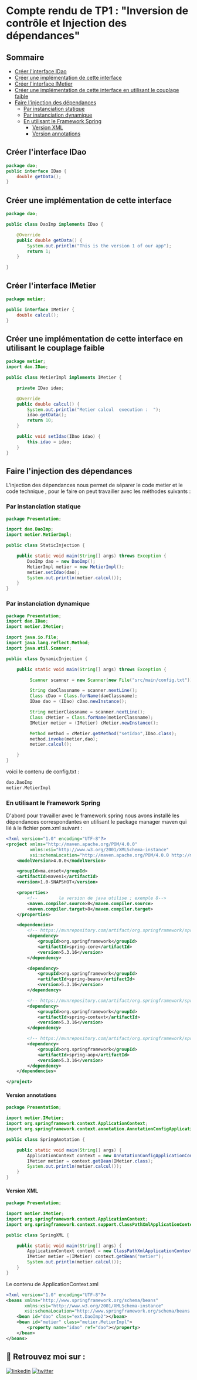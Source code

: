 # Compte rendu de TP1 : "Inversion de contrôle et Injection des dépendances"

## Sommaire

- [Créer l'interface IDao](#Créer-linterface-IDao)
- [Créer une implémentation de cette interface](#comment-fonctionne-git)
- [Créer l'interface IMetier](#Créer-linterface-IMetier)
- [Créer une implémentation de cette interface en utilisant le couplage faible](#Créer-une-implémentation-de-cette-interface-en-utilisant-le-couplage-faible)
- [Faire l'injection des dépendances](#Fairelinjection-des-dépendances)
  - [Par instanciation statique](#Par-instanciation-statique)
  - [Par instanciation dynamique](#Par-instanciation-dynamique)
  - [En utilisant le Framework Spring](#En-utilisant-le-Framework-Spring)
    - [Version XML](#Version-XML)
    - [Version annotations](#Version-annotations)

## Créer l'interface IDao

<!-- ![Screenshot](1.jpg) -->

```java
package dao;
public interface IDao {
    double getData();
}
```

## Créer une implémentation de cette interface

```java
package dao;

public class DaoImp implements IDao {

    @Override
    public double getData() {
        System.out.println("This is the version 1 of our app");
        return 1;
    }

}
```

## Créer l'interface IMetier

```java
package metier;

public interface IMetier {
    double calcul();
}
```

## Créer une implémentation de cette interface en utilisant le couplage faible

```java
package metier;
import dao.IDao;

public class MetierImpl implements IMetier {

    private IDao idao;

    @Override
    public double calcul() {
        System.out.println("Metier calcul  execution :  ");
        idao.getData();
        return 10;
    }

    public void setIdao(IDao idao) {
        this.idao = idao;
    }
}
```

## Faire l'injection des dépendances
L'injection des dépendances nous permet de séparer le code metier et le code technique , pour le faire on peut travailler avec les méthodes suivants :  
### Par instanciation statique
```java
package Presentation;

import dao.DaoImp;
import metier.MetierImpl;

public class StaticInjection {

    public static void main(String[] args) throws Exception {
        DaoImp dao = new DaoImp();
        MetierImpl metier = new MetierImpl();
        metier.setIdao(dao);
        System.out.println(metier.calcul());
    }
}
```
### Par instanciation dynamique

```java
package Presentation;
import dao.IDao;
import metier.IMetier;

import java.io.File;
import java.lang.reflect.Method;
import java.util.Scanner;

public class DynamicInjection {

    public static void main(String[] args) throws Exception {

         Scanner scanner = new Scanner(new File("src/main/config.txt"));

         String daoClassname = scanner.nextLine();
         Class cDao = Class.forName(daoClassname);
         IDao dao = (IDao) cDao.newInstance();

         String metierClassname = scanner.nextLine();
         Class cMetier = Class.forName(metierClassname);
         IMetier metier = (IMetier) cMetier.newInstance();

         Method method = cMetier.getMethod("setIdao",IDao.class);
         method.invoke(metier,dao);
         metier.calcul();

    }
}
```

voici le contenu de config.txt : 

```txt
dao.DaoImp
metier.MetierImpl
```

### En utilisant le Framework Spring

D'abord pour travailler avec le framework spring nous avons installé les dépendances correspondantes en utilisant le package manager maven qui lié à le fichier pom.xml suivant :

```XML
<?xml version="1.0" encoding="UTF-8"?>
<project xmlns="http://maven.apache.org/POM/4.0.0"
         xmlns:xsi="http://www.w3.org/2001/XMLSchema-instance"
         xsi:schemaLocation="http://maven.apache.org/POM/4.0.0 http://maven.apache.org/xsd/maven-4.0.0.xsd">
    <modelVersion>4.0.0</modelVersion>

    <groupId>ma.enset</groupId>
    <artifactId>maven1</artifactId>
    <version>1.0-SNAPSHOT</version>

    <properties>
        <!--        la version de java utilise ; exemple 8-->
        <maven.compiler.source>8</maven.compiler.source>
        <maven.compiler.target>8</maven.compiler.target>
    </properties>

    <dependencies>
        <!-- https://mvnrepository.com/artifact/org.springframework/spring-core -->
        <dependency>
            <groupId>org.springframework</groupId>
            <artifactId>spring-core</artifactId>
            <version>5.3.16</version>
        </dependency>

        <dependency>
            <groupId>org.springframework</groupId>
            <artifactId>spring-beans</artifactId>
            <version>5.3.16</version>
        </dependency>

        <!-- https://mvnrepository.com/artifact/org.springframework/spring-context -->
        <dependency>
            <groupId>org.springframework</groupId>
            <artifactId>spring-context</artifactId>
            <version>5.3.16</version>
        </dependency>

        <!-- https://mvnrepository.com/artifact/org.springframework/spring-aop -->
        <dependency>
            <groupId>org.springframework</groupId>
            <artifactId>spring-aop</artifactId>
            <version>5.3.16</version>
        </dependency>
    </dependencies>

</project>
```
#### Version annotations
```java
package Presentation;

import metier.IMetier;
import org.springframework.context.ApplicationContext;
import org.springframework.context.annotation.AnnotationConfigApplicationContext;

public class SpringAnotation {

    public static void main(String[] args) {
        ApplicationContext context = new AnnotationConfigApplicationContext("dao", "metier");
        IMetier metier = context.getBean(IMetier.class);
        System.out.println(metier.calcul());
    }
}

```
#### Version XML

```java
package Presentation;

import metier.IMetier;
import org.springframework.context.ApplicationContext;
import org.springframework.context.support.ClassPathXmlApplicationContext;

public class SpringXML {

    public static void main(String[] args) {
        ApplicationContext context = new ClassPathXmlApplicationContext("ApplicationContext.xml");
        IMetier metier =(IMetier) context.getBean("metier");
        System.out.println(metier.calcul());
    }
}
```

Le contenu de ApplicationContext.xml

```XML
<?xml version="1.0" encoding="UTF-8"?>
<beans xmlns="http://www.springframework.org/schema/beans"
       xmlns:xsi="http://www.w3.org/2001/XMLSchema-instance"
       xsi:schemaLocation="http://www.springframework.org/schema/beans http://www.springframework.org/schema/beans/spring-beans.xsd">
    <bean id="dao" class="ext.DaoImp2"></bean>
    <bean id="metier" class="metier.MetierImpl">
        <property name="idao" ref="dao"></property>
    </bean>
</beans>
```

## 🔗 Retrouvez moi sur :
[![linkedin](https://img.shields.io/badge/linkedin-0A66C2?style=for-the-badge&logo=linkedin&logoColor=white)](https://www.linkedin.com/in/hamzaaitbenyissa/)
[![twitter](https://img.shields.io/badge/twitter-1DA1F2?style=for-the-badge&logo=twitter&logoColor=white)](https://twitter.com/h_aitbenyissa)


